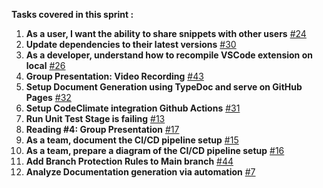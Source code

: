 **Tasks covered in this sprint :**
1. **As a user, I want the ability to share snippets with other users** [#24](https://github.com/cse210-fa24-group13/codesnip/issues/24)
2. **Update dependencies to their latest versions** [#30](https://github.com/cse210-fa24-group13/codesnip/issues/30)
3. **As a developer, understand how to recompile VSCode extension on local** [#26](https://github.com/cse210-fa24-group13/codesnip/issues/26)
4. **Group Presentation: Video Recording** [#43](https://github.com/cse210-fa24-group13/codesnip/issues/43)
5. **Setup Document Generation using TypeDoc and serve on GitHub Pages** [#32](https://github.com/cse210-fa24-group13/codesnip/issues/32)
6. **Setup CodeClimate integration Github Actions** [#31](https://github.com/cse210-fa24-group13/codesnip/issues/31)
7. **Run Unit Test Stage is failing** [#13](https://github.com/cse210-fa24-group13/codesnip/issues/13)
8. **Reading #4: Group Presentation** [#17](https://github.com/cse210-fa24-group13/codesnip/issues/17)
9. **As a team, document the CI/CD pipeline setup** [#15](https://github.com/cse210-fa24-group13/codesnip/issues/15)
10. **As a team, prepare a diagram of the CI/CD pipeline setup** [#16](https://github.com/cse210-fa24-group13/codesnip/issues/16)
11. **Add Branch Protection Rules to Main branch** [#44](https://github.com/cse210-fa24-group13/codesnip/issues/44)
12. **Analyze Documentation generation via automation** [#7](https://github.com/cse210-fa24-group13/codesnip/issues/7)
